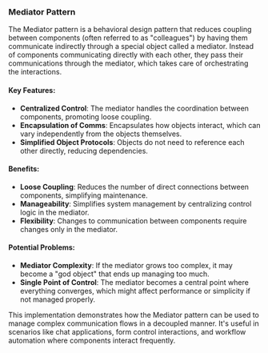 ### Mediator Pattern

The Mediator pattern is a behavioral design pattern that reduces coupling between components (often referred to as "colleagues") by having them communicate indirectly through a special object called a mediator. Instead of components communicating directly with each other, they pass their communications through the mediator, which takes care of orchestrating the interactions.

#### Key Features:
- **Centralized Control**: The mediator handles the coordination between components, promoting loose coupling.
- **Encapsulation of Comms**: Encapsulates how objects interact, which can vary independently from the objects themselves.
- **Simplified Object Protocols**: Objects do not need to reference each other directly, reducing dependencies.

#### Benefits:
- **Loose Coupling**: Reduces the number of direct connections between components, simplifying maintenance.
- **Manageability**: Simplifies system management by centralizing control logic in the mediator.
- **Flexibility**: Changes to communication between components require changes only in the mediator.

#### Potential Problems:
- **Mediator Complexity**: If the mediator grows too complex, it may become a "god object" that ends up managing too much.
- **Single Point of Control**: The mediator becomes a central point where everything converges, which might affect performance or simplicity if not managed properly.

This implementation demonstrates how the Mediator pattern can be used to manage complex communication flows in a decoupled manner. It's useful in scenarios like chat applications, form control interactions, and workflow automation where components interact frequently.